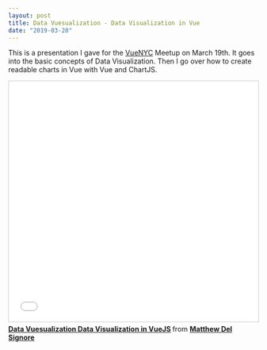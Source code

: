 ```yaml
---
layout: post
title: Data Vuesualization - Data Visualization in Vue
date: "2019-03-20"
---
```

This is a presentation I gave for the [VueNYC](https://www.meetup.com/vueJsNYC/) Meetup on March 19th. It goes into the basic concepts of Data Visualization. Then I go over how to create readable charts in Vue with Vue and ChartJS.

<iframe src="//www.slideshare.net/slideshow/embed_code/key/i9c0FwIWzv1kkO" width="595" height="485" frameborder="0" marginwidth="0" marginheight="0" scrolling="no" style="border:1px solid #CCC; border-width:1px; margin-bottom:5px; max-width: 100%;" allowfullscreen> </iframe> <div style="margin-bottom:5px"> <strong> <a href="//www.slideshare.net/MatthewDelSignore/data-vuesualization-data-visualization-in-vuejs" title="Data Vuesualization Data Visualization in VueJS" target="_blank">Data Vuesualization Data Visualization in VueJS</a> </strong> from <strong><a href="https://www.slideshare.net/MatthewDelSignore" target="_blank">Matthew Del Signore</a></strong> </div>